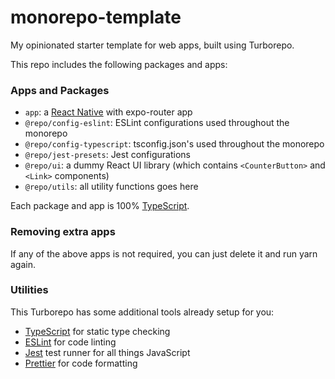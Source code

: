 # monorepo-template

My opinionated starter template for web apps, built using Turborepo.

This repo includes the following packages and apps:

### Apps and Packages

- `app`: a [React Native](https://reactnative.dev/) with expo-router app
- `@repo/config-eslint`: ESLint configurations used throughout the monorepo
- `@repo/config-typescript`: tsconfig.json's used throughout the monorepo
- `@repo/jest-presets`: Jest configurations
- `@repo/ui`: a dummy React UI library (which contains `<CounterButton>` and `<Link>` components)
- `@repo/utils`: all utility functions goes here

Each package and app is 100% [TypeScript](https://www.typescriptlang.org/).

### Removing extra apps

If any of the above apps is not required, you can just delete it and run yarn again.

### Utilities

This Turborepo has some additional tools already setup for you:

- [TypeScript](https://www.typescriptlang.org/) for static type checking
- [ESLint](https://eslint.org/) for code linting
- [Jest](https://jestjs.io) test runner for all things JavaScript
- [Prettier](https://prettier.io) for code formatting
